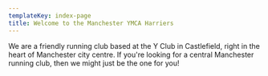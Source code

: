 ```yaml
---
templateKey: index-page
title: Welcome to the Manchester YMCA Harriers
---
```

We are a friendly running club based at the Y Club in Castlefield, right in the
 heart of Manchester city centre. If you're looking for a central Manchester
 running club, then we might just be the one for you!
